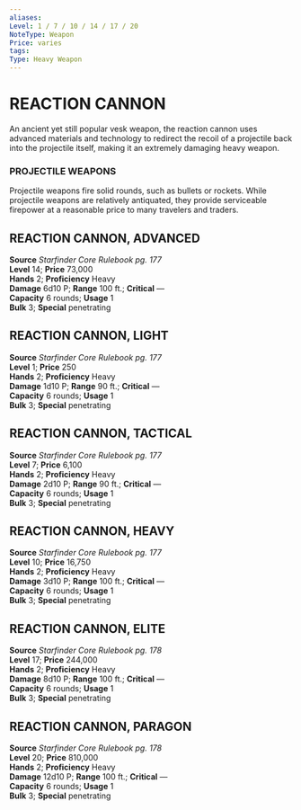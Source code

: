 ```yaml
---
aliases: 
Level: 1 / 7 / 10 / 14 / 17 / 20
NoteType: Weapon
Price: varies
tags: 
Type: Heavy Weapon
---
```

# REACTION CANNON
An ancient yet still popular vesk weapon, the reaction cannon uses advanced materials and technology to redirect the recoil of a projectile back into the projectile itself, making it an extremely damaging heavy weapon.

### PROJECTILE WEAPONS

Projectile weapons fire solid rounds, such as bullets or rockets. While projectile weapons are relatively antiquated, they provide serviceable firepower at a reasonable price to many travelers and traders.  

##  REACTION CANNON, ADVANCED

**Source** _Starfinder Core Rulebook pg. 177_  
**Level** 14; **Price** 73,000  
**Hands** 2; **Proficiency** Heavy  
**Damage** 6d10 P; **Range** 100 ft.; **Critical** —  
**Capacity** 6 rounds; **Usage** 1  
**Bulk** 3; **Special** penetrating

##  REACTION CANNON, LIGHT

**Source** _Starfinder Core Rulebook pg. 177_  
**Level** 1; **Price** 250  
**Hands** 2; **Proficiency** Heavy  
**Damage** 1d10 P; **Range** 90 ft.; **Critical** —  
**Capacity** 6 rounds; **Usage** 1  
**Bulk** 3; **Special** penetrating

##  REACTION CANNON, TACTICAL

**Source** _Starfinder Core Rulebook pg. 177_  
**Level** 7; **Price** 6,100  
**Hands** 2; **Proficiency** Heavy  
**Damage** 2d10 P; **Range** 90 ft.; **Critical** —  
**Capacity** 6 rounds; **Usage** 1  
**Bulk** 3; **Special** penetrating

##  REACTION CANNON, HEAVY

**Source** _Starfinder Core Rulebook pg. 177_  
**Level** 10; **Price** 16,750  
**Hands** 2; **Proficiency** Heavy  
**Damage** 3d10 P; **Range** 100 ft.; **Critical** —  
**Capacity** 6 rounds; **Usage** 1  
**Bulk** 3; **Special** penetrating

##  REACTION CANNON, ELITE

**Source** _Starfinder Core Rulebook pg. 178_  
**Level** 17; **Price** 244,000  
**Hands** 2; **Proficiency** Heavy  
**Damage** 8d10 P; **Range** 100 ft.; **Critical** —  
**Capacity** 6 rounds; **Usage** 1  
**Bulk** 3; **Special** penetrating

##  REACTION CANNON, PARAGON

**Source** _Starfinder Core Rulebook pg. 178_  
**Level** 20; **Price** 810,000  
**Hands** 2; **Proficiency** Heavy  
**Damage** 12d10 P; **Range** 100 ft.; **Critical** —  
**Capacity** 6 rounds; **Usage** 1  
**Bulk** 3; **Special** penetrating